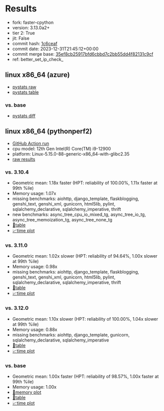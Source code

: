 # Results

- fork: faster-cpython
- version: 3.13.0a2+
- tier 2: True
- jit: False
- commit hash: [1c6ceaf](https://github.com/faster%2dcpython/cpython/commit/1c6ceaf)
- commit date: 2023-12-31T21:45:12+00:00
- commit merge base: [35ef8cb25917bfd6cbbd7c2bb55dd4f82131c9cf](https://github.com/faster%2dcpython/cpython/commit/35ef8cb25917bfd6cbbd7c2bb55dd4f82131c9cf)
- ref: better_set_ip_check_

## linux x86_64 (azure)

- [pystats raw](bm-20231231-azure-x86_64-faster%252dcpython-better_set_ip_check_-3.13.0a2%2B-1c6ceaf-pystats.json)
- [pystats table](bm-20231231-azure-x86_64-faster%252dcpython-better_set_ip_check_-3.13.0a2%2B-1c6ceaf-pystats.md)

### vs. base

- [pystats diff](bm-20231231-azure-x86_64-faster%252dcpython-better_set_ip_check_-3.13.0a2%2B-1c6ceaf-pystats-vs-base.md)

## linux x86_64 (pythonperf2)

- [GitHub Action run](https://github.com/faster-cpython/benchmarking/actions/runs/7409552531)
- cpu model: 12th Gen Intel(R) Core(TM) i9-12900
- platform: Linux-5.15.0-88-generic-x86_64-with-glibc2.35
- [raw results](bm-20231231-pythonperf2-x86_64-faster%252dcpython-better_set_ip_check_-3.13.0a2%2B-1c6ceaf.json)

### vs. 3.10.4

- Geometric mean: 1.18x faster (HPT: reliability of 100.00%, 1.11x faster at 99th %ile)
- Memory usage: 1.07x
- missing benchmarks: aiohttp, django_template, flaskblogging, genshi_text, genshi_xml, gunicorn, html5lib, pylint, sqlalchemy_declarative, sqlalchemy_imperative, thrift
- new benchmarks: async_tree_cpu_io_mixed_tg, async_tree_io_tg, async_tree_memoization_tg, async_tree_none_tg
- [📄table](bm-20231231-pythonperf2-x86_64-faster%252dcpython-better_set_ip_check_-3.13.0a2%2B-1c6ceaf-vs-3.10.4.md)
- [📈time plot](bm-20231231-pythonperf2-x86_64-faster%252dcpython-better_set_ip_check_-3.13.0a2%2B-1c6ceaf-vs-3.10.4.png)

### vs. 3.11.0

- Geometric mean: 1.02x slower (HPT: reliability of 94.64%, 1.00x slower at 99th %ile)
- Memory usage: 0.98x
- missing benchmarks: aiohttp, django_template, flaskblogging, genshi_text, genshi_xml, gunicorn, html5lib, pylint, sqlalchemy_declarative, sqlalchemy_imperative, thrift
- [📄table](bm-20231231-pythonperf2-x86_64-faster%252dcpython-better_set_ip_check_-3.13.0a2%2B-1c6ceaf-vs-3.11.0.md)
- [📈time plot](bm-20231231-pythonperf2-x86_64-faster%252dcpython-better_set_ip_check_-3.13.0a2%2B-1c6ceaf-vs-3.11.0.png)

### vs. 3.12.0

- Geometric mean: 1.10x slower (HPT: reliability of 100.00%, 1.04x slower at 99th %ile)
- Memory usage: 0.88x
- missing benchmarks: aiohttp, django_template, gunicorn, sqlalchemy_declarative, sqlalchemy_imperative
- [📄table](bm-20231231-pythonperf2-x86_64-faster%252dcpython-better_set_ip_check_-3.13.0a2%2B-1c6ceaf-vs-3.12.0.md)
- [📈time plot](bm-20231231-pythonperf2-x86_64-faster%252dcpython-better_set_ip_check_-3.13.0a2%2B-1c6ceaf-vs-3.12.0.png)

### vs. base

- Geometric mean: 1.00x faster (HPT: reliability of 98.57%, 1.00x faster at 99th %ile)
- Memory usage: 1.00x
- [🧠memory plot](bm-20231231-pythonperf2-x86_64-faster%252dcpython-better_set_ip_check_-3.13.0a2%2B-1c6ceaf-vs-base-mem.png)
- [📄table](bm-20231231-pythonperf2-x86_64-faster%252dcpython-better_set_ip_check_-3.13.0a2%2B-1c6ceaf-vs-base.md)
- [📈time plot](bm-20231231-pythonperf2-x86_64-faster%252dcpython-better_set_ip_check_-3.13.0a2%2B-1c6ceaf-vs-base.png)

